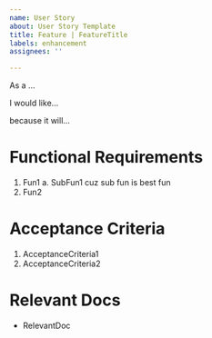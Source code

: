 ```yaml
---
name: User Story
about: User Story Template
title: Feature | FeatureTitle
labels: enhancement
assignees: ''

---
```


As a <user>…

I would like…

because it will…

# Functional Requirements
1. Fun1
    a. SubFun1 cuz sub fun is best fun
2. Fun2

# Acceptance Criteria
1. AcceptanceCriteria1
2. AcceptanceCriteria2

# Relevant Docs
- RelevantDoc
